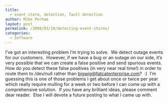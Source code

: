 ```yaml
---
title:
  - event storm, detection, fault detection
author: Mike Perham
layout: post
permalink: /2008/03/10/detecting-event-storms/
categories:
  - Software
---
```

I&#8217;ve got an interesting problem I&#8217;m trying to solve.  We detect outage events for our customers.  However, if we have a bug or an outage on our side, it&#8217;s very possible that we can create a false positive and send spurious events.  How do you detect these false positives (in very near real time!) in order to route them to /dev/null rather than bigwig@fatcatenterprise.com?  :)  I&#8217;m guessing this is one of those problems I get about once or twice per year which really require mulling for a week or two before I can come up with a comprehensive solution.  If you have any brilliant ideas, please comment dear reader.  Else I will devote a future posting to what I came up with.
